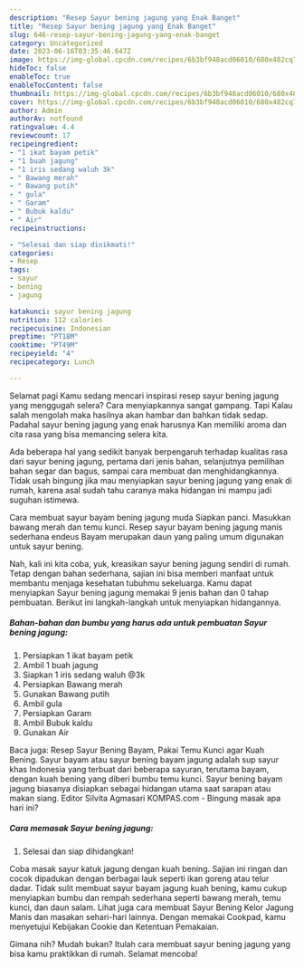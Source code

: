 ```yaml
---
description: "Resep Sayur bening jagung yang Enak Banget"
title: "Resep Sayur bening jagung yang Enak Banget"
slug: 646-resep-sayur-bening-jagung-yang-enak-banget
category: Uncategorized
date: 2023-06-16T03:35:46.647Z
image: https://img-global.cpcdn.com/recipes/6b3bf948acd06010/680x482cq70/sayur-bening-jagung-foto-resep-utama.jpg
hideToc: false
enableToc: true
enableTocContent: false
thumbnail: https://img-global.cpcdn.com/recipes/6b3bf948acd06010/680x482cq70/sayur-bening-jagung-foto-resep-utama.jpg
cover: https://img-global.cpcdn.com/recipes/6b3bf948acd06010/680x482cq70/sayur-bening-jagung-foto-resep-utama.jpg
author: Admin
authorAv: notfound
ratingvalue: 4.4
reviewcount: 17
recipeingredient:
- "1 ikat bayam petik"
- "1 buah jagung"
- "1 iris sedang waluh 3k"
- " Bawang merah"
- " Bawang putih"
- " gula"
- " Garam"
- " Bubuk kaldu"
- " Air"
recipeinstructions:

- "Selesai dan siap dinikmati!"
categories:
- Resep
tags:
- sayur
- bening
- jagung

katakunci: sayur bening jagung 
nutrition: 112 calories
recipecuisine: Indonesian
preptime: "PT18M"
cooktime: "PT49M"
recipeyield: "4"
recipecategory: Lunch

---
```



Selamat pagi Kamu sedang mencari inspirasi resep sayur bening jagung yang menggugah selera? Cara menyiapkannya sangat gampang. Tapi Kalau salah mengolah maka hasilnya akan hambar dan bahkan tidak sedap. Padahal sayur bening jagung yang enak harusnya Kan memiliki aroma dan cita rasa yang bisa memancing selera kita.


Ada beberapa hal yang sedikit banyak berpengaruh terhadap kualitas rasa dari sayur bening jagung, pertama dari jenis bahan, selanjutnya pemilihan bahan segar dan bagus, sampai cara membuat dan menghidangkannya. Tidak usah bingung jika mau menyiapkan sayur bening jagung yang enak di rumah, karena asal sudah tahu caranya maka hidangan ini mampu jadi suguhan istimewa.

Cara membuat sayur bayam bening jagung muda Siapkan panci. Masukkan bawang merah dan temu kunci. Resep sayur bayam bening jagung manis sederhana endeus Bayam merupakan daun yang paling umum digunakan untuk sayur bening.


Nah, kali ini kita coba, yuk, kreasikan sayur bening jagung sendiri di rumah. Tetap dengan bahan sederhana, sajian ini bisa memberi manfaat untuk membantu menjaga kesehatan tubuhmu sekeluarga. Kamu dapat menyiapkan Sayur bening jagung memakai 9 jenis bahan dan 0 tahap pembuatan. Berikut ini langkah-langkah untuk menyiapkan hidangannya.

<!--inarticleads1-->

##### Bahan-bahan dan bumbu yang harus ada untuk pembuatan Sayur bening jagung:

1. Persiapkan 1 ikat bayam petik
1. Ambil 1 buah jagung
1. Siapkan 1 iris sedang waluh @3k
1. Persiapkan  Bawang merah
1. Gunakan  Bawang putih
1. Ambil  gula
1. Persiapkan  Garam
1. Ambil  Bubuk kaldu
1. Gunakan  Air


Baca juga: Resep Sayur Bening Bayam, Pakai Temu Kunci agar Kuah Bening. Sayur bayam atau sayur bening bayam jagung adalah sup sayur khas Indonesia yang terbuat dari beberapa sayuran, terutama bayam, dengan kuah bening yang diberi bumbu temu kunci. Sayur bening bayam jagung biasanya disiapkan sebagai hidangan utama saat sarapan atau makan siang. Editor Silvita Agmasari KOMPAS.com - Bingung masak apa hari ini? 

<!--inarticleads2-->

##### Cara memasak Sayur bening jagung:


1. Selesai dan siap dihidangkan!

Coba masak sayur katuk jagung dengan kuah bening. Sajian ini ringan dan cocok dipadukan dengan berbagai lauk seperti ikan goreng atau telur dadar. Tidak sulit membuat sayur bayam jagung kuah bening, kamu cukup menyiapkan bumbu dan rempah sederhana seperti bawang merah, temu kunci, dan daun salam. Lihat juga cara membuat Sayur Bening Kelor Jagung Manis dan masakan sehari-hari lainnya. Dengan memakai Cookpad, kamu menyetujui Kebijakan Cookie dan Ketentuan Pemakaian. 

Gimana nih? Mudah bukan? Itulah cara membuat sayur bening jagung yang bisa kamu praktikkan di rumah. Selamat mencoba!
